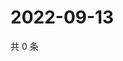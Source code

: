# 2022-09-13

共 0 条

<!-- BEGIN WEIBO -->
<!-- 最后更新时间 Tue Sep 13 2022 05:16:50 GMT+0800 (China Standard Time) -->

<!-- END WEIBO -->
